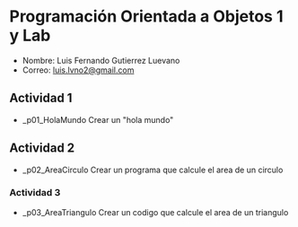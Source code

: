 # Programación Orientada a Objetos 1 y Lab

- Nombre: Luis Fernando Gutierrez Luevano
- Correo: luis.lvno2@gmail.com

## Actividad 1
- _p01_HolaMundo
Crear un "hola mundo"

## Actividad 2
- _p02_AreaCirculo
Crear un programa que calcule el area de un circulo

### Actividad 3
- _p03_AreaTriangulo
Crear un codigo que calcule el area de un triangulo
